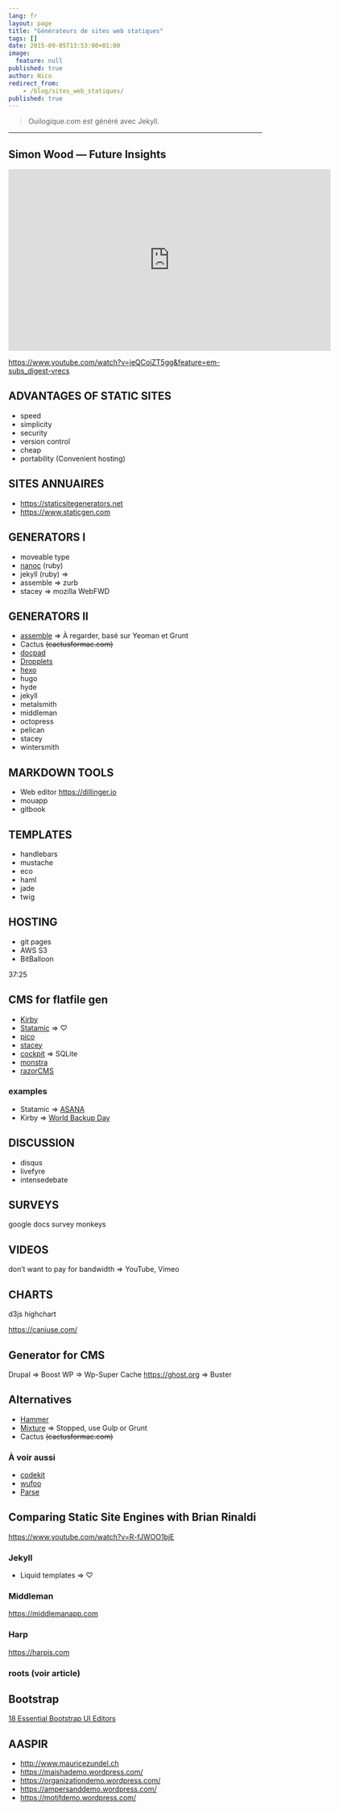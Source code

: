 ```yaml
---
lang: fr
layout: page
title: "Générateurs de sites web statiques"
tags: []
date: 2015-09-05T13:53:00+01:00
image:
  feature: null
published: true
author: Nico
redirect_from:
    - /blog/sites_web_statiques/
published: true
---
```


> Ouilogique.com est généré avec Jekyll.

---

## Simon Wood — Future Insights

<iframe style="margin: 10px auto; display:block" width="640" height="360" src="https://www.youtube.com/embed/jeQCoiZT5gg" frameborder="0" allowfullscreen></iframe>

<https://www.youtube.com/watch?v=jeQCoiZT5gg&feature=em-subs_digest-vrecs>

<!-- ![](https://avatars1.githubusercontent.com/u/189606?v=3&s=96) -->

## ADVANTAGES OF STATIC SITES

-   speed
-   simplicity
-   security
-   version control
-   cheap
-   portability (Convenient hosting)

## SITES ANNUAIRES

-   <https://staticsitegenerators.net>
-   <https://www.staticgen.com>

## GENERATORS I

-   moveable type
-   [nanoc](https://nanoc.ws) (ruby)
-   jekyll (ruby) ⇒
-   assemble ⇒ zurb
-   stacey ⇒ mozilla WebFWD

## GENERATORS II

-   [assemble](https://assemble.io) ⇒ À regarder, basé sur Yeoman et Grunt
-   Cactus ~~(cactusformac.com)~~
-   [docpad](https://docpad.org)
-   [Dropplets](https://dropplets.com)
-   [hexo](https://hexo.io)
-   hugo
-   hyde
-   jekyll
-   metalsmith
-   middleman
-   octopress
-   pelican
-   stacey
-   wintersmith

## MARKDOWN TOOLS

-   Web editor <https://dillinger.io>
-   mouapp
-   gitbook

## TEMPLATES

-   handlebars
-   mustache
-   eco
-   haml
-   jade
-   twig

## HOSTING

-   git pages
-   AWS S3
-   BitBalloon

37:25

## CMS for flatfile gen

-   [Kirby](https://getkirby.com)
-   [Statamic](https://statamic.com) ⇒ ♡
-   [pico](https://picocms.org)
-   [stacey](https://github.com/kolber/stacey)
-   [cockpit](https://getcockpit.com) ⇒ SQLite
-   [monstra](https://monstra.org)
-   [razorCMS](https://github.com/Ganginator/razorCMS)

### examples

-   Statamic ⇒ [ASANA](https://asana.com)
-   Kirby ⇒ [World Backup Day](https://www.worldbackupday.com/fr/)

## DISCUSSION

-   disqus
-   livefyre
-   intensedebate

## SURVEYS

google docs
survey monkeys

## VIDEOS

don’t want to pay for bandwidth ⇒ YouTube, Vimeo

## CHARTS

d3js
highchart

<https://caniuse.com/>

## Generator for CMS

Drupal ⇒ Boost
WP ⇒ Wp-Super Cache
<https://ghost.org> ⇒ Buster

## Alternatives

-   [Hammer](https://hammerformac.com)
-   [Mixture](https://mixture.io) ⇒ Stopped, use Gulp or Grunt
-   Cactus ~~(cactusformac.com)~~

### À voir aussi

-   [codekit](https://codekitapp.com/)
-   [wufoo](https://www.wufoo.com)
-   [Parse](https://parseplatform.org/)

## Comparing Static Site Engines with Brian Rinaldi

<https://www.youtube.com/watch?v=R-fJWOO1bjE>

### Jekyll

-   Liquid templates ⇒ ♡

### Middleman

<https://middlemanapp.com>

### Harp

<https://harpjs.com>

### roots (voir article)

## Bootstrap

[18 Essential Bootstrap UI Editors](https://mashable.com/2013/10/20/bootstrap-editors/)

## AASPIR

-   <http://www.mauricezundel.ch>
-   <https://maishademo.wordpress.com/>
-   <https://organizationdemo.wordpress.com/>
-   <https://ampersanddemo.wordpress.com/>
-   <https://motifdemo.wordpress.com/>
